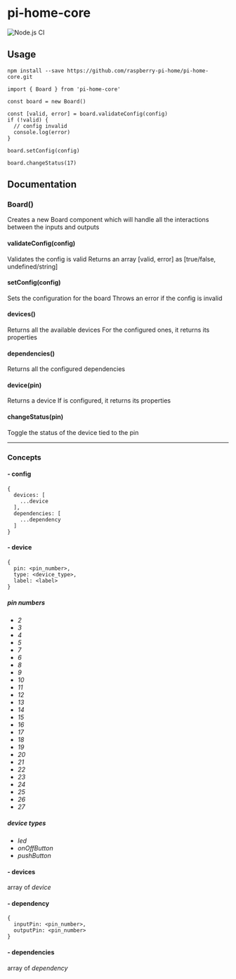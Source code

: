 # pi-home-core

![Node.js CI](https://github.com/raspberry-pi-home/pi-home-core/workflows/Node.js%20CI/badge.svg)

## Usage

```
npm install --save https://github.com/raspberry-pi-home/pi-home-core.git
```

```
import { Board } from 'pi-home-core'

const board = new Board()

const [valid, error] = board.validateConfig(config)
if (!valid) {
  // config invalid
  console.log(error)
}

board.setConfig(config)

board.changeStatus(17)
```

## Documentation

### Board()
Creates a new Board component which will handle all the interactions between the inputs and outputs

#### validateConfig(config)
Validates the config is valid
Returns an array [valid, error] as [true/false, undefined/string]

#### setConfig(config)
Sets the configuration for the board
Throws an error if the config is invalid

#### devices()
Returns all the available devices
For the configured ones, it returns its properties

#### dependencies()
Returns all the configured dependencies

#### device(pin)
Returns a device
If is configured, it returns its properties

#### changeStatus(pin)
Toggle the status of the device tied to the pin

---

### Concepts

#### - config
```
{
  devices: [
    ...device
  ],
  dependencies: [
    ...dependency
  ]
}
```

#### - device
```
{
  pin: <pin_number>,
  type: <device_type>,
  label: <label>
}
```

##### pin numbers
* *2*
* *3*
* *4*
* *5*
* *7*
* *6*
* *8*
* *9*
* *10*
* *11*
* *12*
* *13*
* *14*
* *15*
* *16*
* *17*
* *18*
* *19*
* *20*
* *21*
* *22*
* *23*
* *24*
* *25*
* *26*
* *27*

##### device types
* *led*
* *onOffButton*
* *pushButton*

#### - devices
array of *device*

#### - dependency
```
{
  inputPin: <pin_number>,
  outputPin: <pin_number>
}
```

#### - dependencies
array of *dependency*

